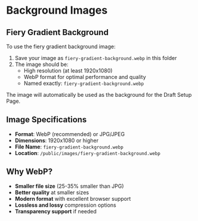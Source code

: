 # Background Images

## Fiery Gradient Background
To use the fiery gradient background image:

1. Save your image as `fiery-gradient-background.webp` in this folder
2. The image should be:
   - High resolution (at least 1920x1080)
   - WebP format for optimal performance and quality
   - Named exactly: `fiery-gradient-background.webp`

The image will automatically be used as the background for the Draft Setup Page.

## Image Specifications
- **Format**: WebP (recommended) or JPG/JPEG
- **Dimensions**: 1920x1080 or higher
- **File Name**: `fiery-gradient-background.webp`
- **Location**: `/public/images/fiery-gradient-background.webp`

## Why WebP?
- **Smaller file size** (25-35% smaller than JPG)
- **Better quality** at smaller sizes
- **Modern format** with excellent browser support
- **Lossless and lossy** compression options
- **Transparency support** if needed 